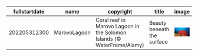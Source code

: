 |fullstartdate|name|copyright|title|image|
|--|--|--|--|--|
202205312300|MarovoLagoon|Coral reef in Marovo Lagoon in the Solomon Islands (© WaterFrame/Alamy)|Beauty beneath the surface|![](/en-GB/2022/06/202205312300MarovoLagoon.jpg)|
